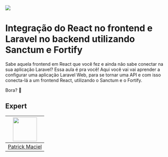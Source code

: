 <img src="https://storage.googleapis.com/golden-wind/experts-club/capa-github.svg" />

# Integração do React no frontend e Laravel no backend utilizando Sanctum e Fortify

Sabe aquela frontend em React que você fez e ainda não sabe conectar na sua aplicação Laravel? Essa aula é pra você! Aqui você vai vai aprender a configurar uma aplicação Laravel Web, para se tornar uma API e com isso conecta-lá a um frontend React, utilizando o Sanctum e o Fortify.

Bora? 🚀

## Expert

| [<img src="https://avatars.githubusercontent.com/u/671670?v=4" width="75px;"/>](https://github.com/patrickmaciel) |
| :---------------------------------------------------------------------------------------------------------------: |
|                                [Patrick Maciel](https://github.com/patrickmaciel)                                 |

